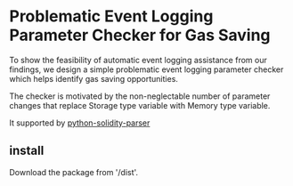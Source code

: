 # Problematic Event Logging Parameter Checker for Gas Saving
To show the feasibility of automatic event logging assistance from our findings, we design a simple problematic event logging parameter checker which helps identify gas saving opportunities. 

The checker is motivated by the non-neglectable number of parameter changes that replace Storage type variable with Memory type variable.

It supported by [python-solidity-parser](https://github.com/ConsenSys/python-solidity-parser)

## install

Download the package from '/dist'.
